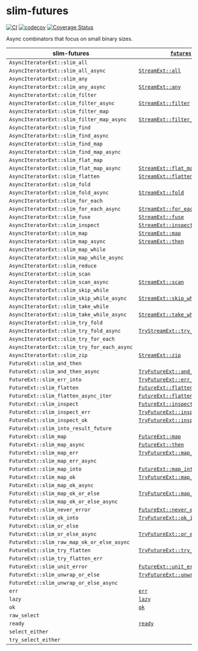 # slim-futures

[![CI](https://github.com/EFanZh/slim-futures/actions/workflows/ci.yml/badge.svg)](https://github.com/EFanZh/slim-futures/actions/workflows/ci.yml)
[![codecov](https://codecov.io/gh/EFanZh/slim-futures/branch/main/graph/badge.svg)](https://codecov.io/gh/EFanZh/slim-futures)
[![Coverage Status](https://coveralls.io/repos/github/EFanZh/slim-futures/badge.svg?branch=main)](https://coveralls.io/github/EFanZh/slim-futures?branch=main)

Async combinators that focus on small binary sizes.

| slim-futures                                | [`futures`]                      |
| ------------------------------------------- | -------------------------------- |
| `AsyncIteratorExt::slim_all`                |                                  |
| `AsyncIteratorExt::slim_all_async`          | [`StreamExt::all`]               |
| `AsyncIteratorExt::slim_any`                |                                  |
| `AsyncIteratorExt::slim_any_async`          | [`StreamExt::any`]               |
| `AsyncIteratorExt::slim_filter`             |                                  |
| `AsyncIteratorExt::slim_filter_async`       | [`StreamExt::filter`]            |
| `AsyncIteratorExt::slim_filter_map`         |                                  |
| `AsyncIteratorExt::slim_filter_map_async`   | [`StreamExt::filter_map`]        |
| `AsyncIteratorExt::slim_find`               |                                  |
| `AsyncIteratorExt::slim_find_async`         |                                  |
| `AsyncIteratorExt::slim_find_map`           |                                  |
| `AsyncIteratorExt::slim_find_map_async`     |                                  |
| `AsyncIteratorExt::slim_flat_map`           |                                  |
| `AsyncIteratorExt::slim_flat_map_async`     | [`StreamExt::flat_map`]          |
| `AsyncIteratorExt::slim_flatten`            | [`StreamExt::flatten`]           |
| `AsyncIteratorExt::slim_fold`               |                                  |
| `AsyncIteratorExt::slim_fold_async`         | [`StreamExt::fold`]              |
| `AsyncIteratorExt::slim_for_each`           |                                  |
| `AsyncIteratorExt::slim_for_each_async`     | [`StreamExt::for_each`]          |
| `AsyncIteratorExt::slim_fuse`               | [`StreamExt::fuse`]              |
| `AsyncIteratorExt::slim_inspect`            | [`StreamExt::inspect`]           |
| `AsyncIteratorExt::slim_map`                | [`StreamExt::map`]               |
| `AsyncIteratorExt::slim_map_async`          | [`StreamExt::then`]              |
| `AsyncIteratorExt::slim_map_while`          |                                  |
| `AsyncIteratorExt::slim_map_while_async`    |                                  |
| `AsyncIteratorExt::slim_reduce`             |                                  |
| `AsyncIteratorExt::slim_scan`               |                                  |
| `AsyncIteratorExt::slim_scan_async`         | [`StreamExt::scan`]              |
| `AsyncIteratorExt::slim_skip_while`         |                                  |
| `AsyncIteratorExt::slim_skip_while_async`   | [`StreamExt::skip_while`]        |
| `AsyncIteratorExt::slim_take_while`         |                                  |
| `AsyncIteratorExt::slim_take_while_async`   | [`StreamExt::take_while`]        |
| `AsyncIteratorExt::slim_try_fold`           |                                  |
| `AsyncIteratorExt::slim_try_fold_async`     | [`TryStreamExt::try_fold`]       |
| `AsyncIteratorExt::slim_try_for_each`       |                                  |
| `AsyncIteratorExt::slim_try_for_each_async` |                                  |
| `AsyncIteratorExt::slim_zip`                | [`StreamExt::zip`]               |
| `FutureExt::slim_and_then`                  |                                  |
| `FutureExt::slim_and_then_async`            | [`TryFutureExt::and_then`]       |
| `FutureExt::slim_err_into`                  | [`TryFutureExt::err_into`]       |
| `FutureExt::slim_flatten`                   | [`FutureExt::flatten`]           |
| `FutureExt::slim_flatten_async_iter`        | [`FutureExt::flatten_stream`]    |
| `FutureExt::slim_inspect`                   | [`FutureExt::inspect`]           |
| `FutureExt::slim_inspect_err`               | [`TryFutureExt::inspect_err`]    |
| `FutureExt::slim_inspect_ok`                | [`TryFutureExt::inspect_ok`]     |
| `FutureExt::slim_into_result_future`        |                                  |
| `FutureExt::slim_map`                       | [`FutureExt::map`]               |
| `FutureExt::slim_map_async`                 | [`FutureExt::then`]              |
| `FutureExt::slim_map_err`                   | [`TryFutureExt::map_err`]        |
| `FutureExt::slim_map_err_async`             |                                  |
| `FutureExt::slim_map_into`                  | [`FutureExt::map_into`]          |
| `FutureExt::slim_map_ok`                    | [`TryFutureExt::map_ok`]         |
| `FutureExt::slim_map_ok_async`              |                                  |
| `FutureExt::slim_map_ok_or_else`            | [`TryFutureExt::map_ok_or_else`] |
| `FutureExt::slim_map_ok_or_else_async`      |                                  |
| `FutureExt::slim_never_error`               | [`FutureExt::never_error`]       |
| `FutureExt::slim_ok_into`                   | [`TryFutureExt::ok_into`]        |
| `FutureExt::slim_or_else`                   |                                  |
| `FutureExt::slim_or_else_async`             | [`TryFutureExt::or_else`]        |
| `FutureExt::slim_raw_map_ok_or_else_async`  |                                  |
| `FutureExt::slim_try_flatten`               | [`TryFutureExt::try_flatten`]    |
| `FutureExt::slim_try_flatten_err`           |                                  |
| `FutureExt::slim_unit_error`                | [`FutureExt::unit_error`]        |
| `FutureExt::slim_unwrap_or_else`            | [`TryFutureExt::unwrap_or_else`] |
| `FutureExt::slim_unwrap_or_else_async`      |                                  |
| `err`                                       | [`err`]                          |
| `lazy`                                      | [`lazy`]                         |
| `ok`                                        | [`ok`]                           |
| `raw_select`                                |                                  |
| `ready`                                     | [`ready`]                        |
| `select_either`                             |                                  |
| `try_select_either`                         |                                  |

[`futures`]: https://docs.rs/futures/latest/futures/
[`FutureExt::flatten`]: https://docs.rs/futures/latest/futures/future/trait.FutureExt.html#method.flatten
[`FutureExt::flatten_stream`]: https://docs.rs/futures/latest/futures/future/trait.FutureExt.html#method.flatten_stream
[`FutureExt::inspect`]: https://docs.rs/futures/latest/futures/future/trait.FutureExt.html#method.inspect
[`FutureExt::map`]: https://docs.rs/futures/latest/futures/future/trait.FutureExt.html#method.map
[`FutureExt::map_into`]: https://docs.rs/futures/latest/futures/future/trait.FutureExt.html#method.map_into
[`FutureExt::never_error`]: https://docs.rs/futures/latest/futures/future/trait.FutureExt.html#method.never_error
[`FutureExt::then`]: https://docs.rs/futures/latest/futures/future/trait.FutureExt.html#method.then
[`FutureExt::unit_error`]: https://docs.rs/futures/latest/futures/future/trait.FutureExt.html#method.unit_error
[`StreamExt::all`]: https://docs.rs/futures/latest/futures/stream/trait.StreamExt.html#method.all
[`StreamExt::any`]: https://docs.rs/futures/latest/futures/stream/trait.StreamExt.html#method.any
[`StreamExt::filter`]: https://docs.rs/futures/latest/futures/stream/trait.StreamExt.html#method.filter
[`StreamExt::filter_map`]: https://docs.rs/futures/latest/futures/stream/trait.StreamExt.html#method.filter_map
[`StreamExt::flat_map`]: https://docs.rs/futures/latest/futures/stream/trait.StreamExt.html#method.flat_map
[`StreamExt::flatten`]: https://docs.rs/futures/latest/futures/stream/trait.StreamExt.html#method.flatten
[`StreamExt::fold`]: https://docs.rs/futures/latest/futures/stream/trait.StreamExt.html#method.fold
[`StreamExt::for_each`]: https://docs.rs/futures/latest/futures/stream/trait.StreamExt.html#method.for_each
[`StreamExt::fuse`]: https://docs.rs/futures/latest/futures/stream/trait.StreamExt.html#method.fuse
[`StreamExt::inspect`]: https://docs.rs/futures/latest/futures/stream/trait.StreamExt.html#method.inspect
[`StreamExt::map`]: https://docs.rs/futures/latest/futures/stream/trait.StreamExt.html#method.map
[`StreamExt::scan`]: https://docs.rs/futures/latest/futures/stream/trait.StreamExt.html#method.scan
[`StreamExt::skip_while`]: https://docs.rs/futures/latest/futures/stream/trait.StreamExt.html#method.skip_while
[`StreamExt::take_while`]: https://docs.rs/futures/latest/futures/stream/trait.StreamExt.html#method.take_while
[`StreamExt::then`]: https://docs.rs/futures/latest/futures/stream/trait.StreamExt.html#method.then
[`StreamExt::zip`]: https://docs.rs/futures/latest/futures/stream/trait.StreamExt.html#method.zip
[`TryFutureExt::and_then`]: https://docs.rs/futures/latest/futures/future/trait.TryFutureExt.html#method.and_then
[`TryFutureExt::err_into`]: https://docs.rs/futures/latest/futures/future/trait.TryFutureExt.html#method.err_into
[`TryFutureExt::inspect_err`]: https://docs.rs/futures/latest/futures/future/trait.TryFutureExt.html#method.inspect_err
[`TryFutureExt::inspect_ok`]: https://docs.rs/futures/latest/futures/future/trait.TryFutureExt.html#method.inspect_ok
[`TryFutureExt::map_err`]: https://docs.rs/futures/latest/futures/future/trait.TryFutureExt.html#method.map_err
[`TryFutureExt::map_ok`]: https://docs.rs/futures/latest/futures/future/trait.TryFutureExt.html#method.map_ok
[`TryFutureExt::map_ok_or_else`]: https://docs.rs/futures/latest/futures/future/trait.TryFutureExt.html#method.map_ok_or_else
[`TryFutureExt::ok_into`]: https://docs.rs/futures/latest/futures/future/trait.TryFutureExt.html#method.ok_into
[`TryFutureExt::or_else`]: https://docs.rs/futures/latest/futures/future/trait.TryFutureExt.html#method.or_else
[`TryFutureExt::try_flatten`]: https://docs.rs/futures/latest/futures/future/trait.TryFutureExt.html#method.try_flatten
[`TryFutureExt::unwrap_or_else`]: https://docs.rs/futures/latest/futures/future/trait.TryFutureExt.html#method.unwrap_or_else
[`TryStreamExt::try_fold`]: https://docs.rs/futures/latest/futures/stream/trait.TryStreamExt.html#method.try_fold
[`err`]: https://docs.rs/futures/latest/futures/future/fn.err.html
[`lazy`]: https://docs.rs/futures/latest/futures/future/fn.lazy.html
[`ok`]: https://docs.rs/futures/latest/futures/future/fn.ok.html
[`ready`]: https://docs.rs/futures/latest/futures/future/fn.ready.html
